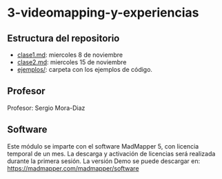 # 3-videomapping-y-experiencias

## Estructura del repositorio

- [clase1.md](clase1.md): miercoles 8 de noviembre
- [clase2.md](clase2.md): miercoles 15 de noviembre  
- [ejemplos/](ejemplos/): carpeta con los ejemplos de código.

## Profesor

Profesor: Sergio Mora-Diaz

## Software

Este módulo se imparte con el software MadMapper 5, con licencia temporal de un mes. La descarga y activación de licencias será realizada durante la primera sesión. La versión Demo se puede descargar en: https://madmapper.com/madmapper/software
